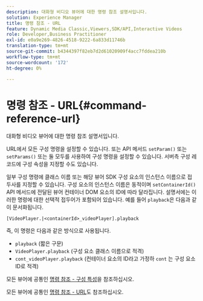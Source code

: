```yaml
---
description: 대화형 비디오 뷰어에 대한 명령 참조 설명서입니다.
solution: Experience Manager
title: 명령 참조 - URL
feature: Dynamic Media Classic,Viewers,SDK/API,Interactive Videos
role: Developer,Business Practitioner
exl-id: e0a9e269-4826-4518-9222-6a833d11746b
translation-type: tm+mt
source-git-commit: b4344397f82eb7d2d61020909f4acc7fddea210b
workflow-type: tm+mt
source-wordcount: '172'
ht-degree: 0%

---
```


# 명령 참조 - URL{#command-reference-url}

대화형 비디오 뷰어에 대한 명령 참조 설명서입니다.

URL에서 모든 구성 명령을 설정할 수 있습니다. 또는 API 메서드 `setParam()` 또는 `setParams()` 또는 둘 모두를 사용하여 구성 명령을 설정할 수 있습니다. 서버측 구성 레코드에 구성 속성을 지정할 수도 있습니다.

일부 구성 명령에 클래스 이름 또는 해당 뷰어 SDK 구성 요소의 인스턴스 이름으로 접두사를 지정할 수 있습니다. 구성 요소의 인스턴스 이름은 동적이며 `setContainerId()` API 메서드에 전달된 뷰어 컨테이너 DOM 요소의 ID에 따라 달라집니다. 설명서에는 이러한 명령에 대한 선택적 접두어가 포함되어 있습니다. 예를 들어 `playback`은 다음과 같이 문서화됩니다.

```
[VideoPlayer.|<containerId>_videoPlayer].playback
```

즉, 이 명령은 다음과 같은 방식으로 사용됩니다.

* `playback` (짧은 구문)
* `VideoPlayer.playback` (구성 요소 클래스 이름으로 적격)
* `cont_videoPlayer.playback` (컨테이너 요소의 ID라고 가정하 `cont` 는 구성 요소 ID로 적격)

모든 뷰어에 공통인 [명령 참조 - 구성 특성](../../../r-html5-viewer-20-cmdref-configattrib/r-html5-viewer-20-cmdref-configattrib.md#concept-850e0f2c49b949deb7cfbfd330d329bd)을 참조하십시오.

모든 뷰어에 공통인 [명령 참조 - URL](../../../c-html5-viewer-20-cmdref-url/c-html5-viewer-20-cmdref-url.md#concept-9b337f349b7b406b8c33c7ee96b3e226)도 참조하십시오.
